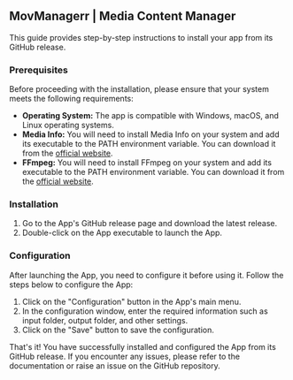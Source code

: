 ## MovManagerr | Media Content Manager

This guide provides step-by-step instructions to install your app from its GitHub release.

### Prerequisites

Before proceeding with the installation, please ensure that your system meets the following requirements:

- **Operating System:** The app is compatible with Windows, macOS, and Linux operating systems.
- **Media Info:** You will need to install Media Info on your system and add its executable to the PATH environment variable. You can download it from the [official website](https://mediaarea.net/en/MediaInfo/Download).
- **FFmpeg:** You will need to install FFmpeg on your system and add its executable to the PATH environment variable. You can download it from the [official website](https://ffmpeg.org/download.html).

### Installation

1. Go to the App's GitHub release page and download the latest release.
2. Double-click on the App executable to launch the App.

### Configuration

After launching the App, you need to configure it before using it. Follow the steps below to configure the App:

1. Click on the "Configuration" button in the App's main menu.
2. In the configuration window, enter the required information such as input folder, output folder, and other settings.
3. Click on the "Save" button to save the configuration.

That's it! You have successfully installed and configured the App from its GitHub release. If you encounter any issues, please refer to the documentation or raise an issue on the GitHub repository.

